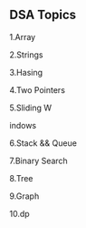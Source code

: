 ## DSA Topics

1.Array

2.Strings

3.Hasing

4.Two Pointers

5.Sliding W

indows






6.Stack && Queue




7.Binary Search

8.Tree

9.Graph

10.dp
